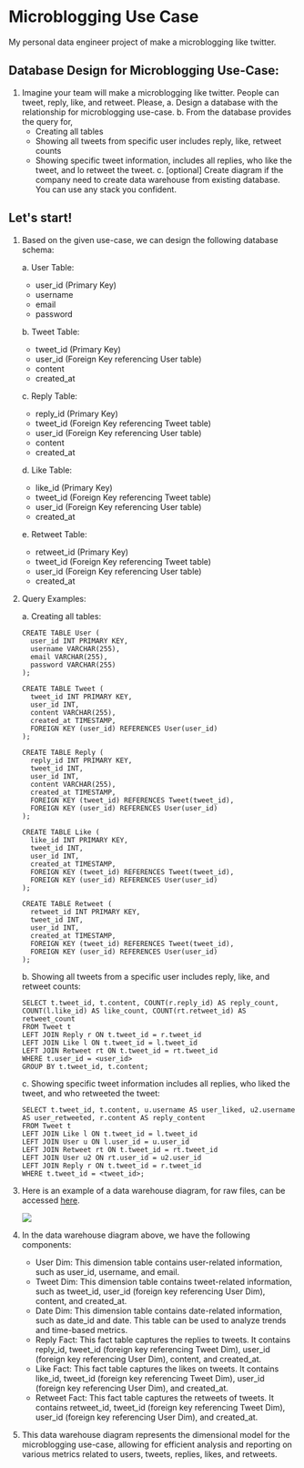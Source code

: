 # Microblogging Use Case
My personal data engineer project of make a microblogging like twitter.

## Database Design for Microblogging Use-Case:
1. Imagine your team will make a microblogging like twitter. People can tweet, reply, like,
and retweet. Please,
  a. Design a database with the relationship for microblogging use-case.
  b. From the database provides the query for,
    - Creating all tables
    - Showing all tweets from specific user includes reply, like, retweet counts
    - Showing specific tweet information, includes all replies, who like the tweet, and lo retweet the tweet.
c. [optional] Create diagram if the company need to create data warehouse from
existing database. You can use any stack you confident. 

## Let's start!
1. Based on the given use-case, we can design the following database schema:
   
   a. User Table:
   
    - user_id (Primary Key)
    - username
    - email
    - password
   
   b. Tweet Table:
  
    - tweet_id (Primary Key)
    - user_id (Foreign Key referencing User table)
    - content
    - created_at
   
   c. Reply Table:
     
    - reply_id (Primary Key)
    - tweet_id (Foreign Key referencing Tweet table)
    - user_id (Foreign Key referencing User table)
    - content
    - created_at
   
   d. Like Table:
     
    - like_id (Primary Key)
    - tweet_id (Foreign Key referencing Tweet table)
    - user_id (Foreign Key referencing User table)
    - created_at
   
   e. Retweet Table:
     
    - retweet_id (Primary Key)
    - tweet_id (Foreign Key referencing Tweet table)
    - user_id (Foreign Key referencing User table)
    - created_at

2. Query Examples:

   a. Creating all tables:
   
      ```
      CREATE TABLE User (
      	user_id INT PRIMARY KEY,
      	username VARCHAR(255),
      	email VARCHAR(255),
      	password VARCHAR(255)
      );
      
      CREATE TABLE Tweet (
      	tweet_id INT PRIMARY KEY,
      	user_id INT,
      	content VARCHAR(255),
      	created_at TIMESTAMP,
      	FOREIGN KEY (user_id) REFERENCES User(user_id)
      );
      
      CREATE TABLE Reply (
      	reply_id INT PRIMARY KEY,
      	tweet_id INT,
      	user_id INT,
      	content VARCHAR(255),
      	created_at TIMESTAMP,
      	FOREIGN KEY (tweet_id) REFERENCES Tweet(tweet_id),
      	FOREIGN KEY (user_id) REFERENCES User(user_id)
      );
      
      CREATE TABLE Like (
      	like_id INT PRIMARY KEY,
      	tweet_id INT,
      	user_id INT,
      	created_at TIMESTAMP,
      	FOREIGN KEY (tweet_id) REFERENCES Tweet(tweet_id),
      	FOREIGN KEY (user_id) REFERENCES User(user_id)
      );
      
      CREATE TABLE Retweet (
      	retweet_id INT PRIMARY KEY,
      	tweet_id INT,
      	user_id INT,
      	created_at TIMESTAMP,
      	FOREIGN KEY (tweet_id) REFERENCES Tweet(tweet_id),
      	FOREIGN KEY (user_id) REFERENCES User(user_id)
      );
      ```

   b. Showing all tweets from a specific user includes reply, like, and retweet counts:
   
      ```
      SELECT t.tweet_id, t.content, COUNT(r.reply_id) AS reply_count, COUNT(l.like_id) AS like_count, COUNT(rt.retweet_id) AS retweet_count
      FROM Tweet t
      LEFT JOIN Reply r ON t.tweet_id = r.tweet_id
      LEFT JOIN Like l ON t.tweet_id = l.tweet_id
      LEFT JOIN Retweet rt ON t.tweet_id = rt.tweet_id
      WHERE t.user_id = <user_id>
      GROUP BY t.tweet_id, t.content;
      ```

   c. Showing specific tweet information includes all replies, who liked the tweet, and who retweeted the tweet:

     ```
     SELECT t.tweet_id, t.content, u.username AS user_liked, u2.username AS user_retweeted, r.content AS reply_content
     FROM Tweet t
     LEFT JOIN Like l ON t.tweet_id = l.tweet_id
     LEFT JOIN User u ON l.user_id = u.user_id
     LEFT JOIN Retweet rt ON t.tweet_id = rt.tweet_id
     LEFT JOIN User u2 ON rt.user_id = u2.user_id
     LEFT JOIN Reply r ON t.tweet_id = r.tweet_id
     WHERE t.tweet_id = <tweet_id>;
     ```

3. Here is an example of a data warehouse diagram, for raw files, can be accessed [here](https://github.com/bzizmza/microblogging-use-case/blob/main/Warehouse.png).

    ![](https://github.com/bzizmza/microblogging-use-case/blob/main/Warehouse.png)

4. In the data warehouse diagram above, we have the following components:

    - User Dim: This dimension table contains user-related information, such as user_id, username, and email.
    - Tweet Dim: This dimension table contains tweet-related information, such as tweet_id, user_id (foreign key referencing User Dim), content, and created_at.
    - Date Dim: This dimension table contains date-related information, such as date_id and date. This table can be used to analyze trends and time-based metrics.
    - Reply Fact: This fact table captures the replies to tweets. It contains reply_id, tweet_id (foreign key referencing Tweet Dim), user_id (foreign key referencing User Dim), content, and created_at.
    - Like Fact: This fact table captures the likes on tweets. It contains like_id, tweet_id (foreign key referencing Tweet Dim), user_id (foreign key referencing User Dim), and created_at.
    - Retweet Fact: This fact table captures the retweets of tweets. It contains retweet_id, tweet_id (foreign key referencing Tweet Dim), user_id (foreign key referencing User Dim), and created_at.

5. This data warehouse diagram represents the dimensional model for the microblogging use-case, allowing for efficient analysis and reporting on various metrics related to users, tweets, replies, likes, and retweets.
